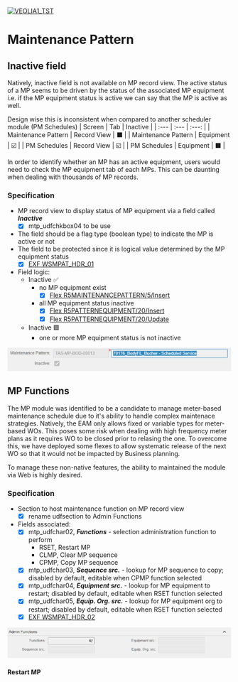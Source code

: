
[![VEOLIA1_TST](https://img.shields.io/badge/build-VEOLIA1__TST-yellowgreen)](./)

# Maintenance Pattern

## Inactive field
Natively, inactive field is not available on MP record view. The active status of a MP seems to be driven by the status of the associated MP equipment i.e. if the MP equipment status is active we can say that the MP is active as well.

Design wise this is inconsistent when compared to another scheduler module (PM Schedules)
| Screen | Tab | Inactive |
| :--- | :--- | :---: |
| Maintenance Pattern | Record View | :black_large_square: |
| Maintenance Pattern | Equipment | :ballot_box_with_check: |
| PM Schedules | Record View | :ballot_box_with_check:	|
| PM Schedules | Equipment | :black_large_square: |

In order to identify whether an MP has an active equipment, users would need to check the MP equipment tab of each MPs. This can be daunting when dealing with thousands of MP records.

### Specification
- MP record view to display status of MP equipment via a field called ***Inactive***
  - [x] mtp_udfchkbox04 to be use
- The field should be a flag type (boolean type) to indicate the MP is active or not
- The field to be protected since it is logical value determined by the MP equipment status
  - [x] [EXF WSMPAT_HDR_01](./EXF/WSMPAT_EXT_HDR_01.js)
- Field logic:
  - Inactive :white_check_mark:
    - no MP equipment exist
      - [x] [Flex R5MAINTENANCEPATTERN/5/Insert](./FLEX/R5MAINTENANCEPATTERNS/005_Insert.sql)
    - all MP equipment status inactive
      - [x] [Flex R5PATTERNEQUIPMENT/20/Insert](./FLEX/R5PATTERNEQUIPMENT_20_Post_Insert.sql)
      - [x] [Flex R5PATTERNEQUIPMENT/20/Update](./FLEX/R5PATTERNEQUIPMENT/020_Update.sql)
  - Inactive :green_square:
    - one or more MP equipment status is not inactive
    
![inactive screenshot](./assets/images/inactive_screenshot.PNG)
  
## MP Functions
The MP module was identified to be a candidate to manage meter-based maintenance schedule due to it's ability to handle complex maintenace strategies. Natively, the EAM only allows fixed or variable types for meter-based WOs. This poses some risk when dealing with high frequency meter plans as it requires WO to be closed prior to relasing the one. To overcome this, we have deployed some flexes to allow systematic release of the next WO so that it would not be impacted by Business planning.

To manage these non-native features, the ability to maintained the module via Web is highly desired.

### Specification
- Section to host maintenance function on MP record view
  - [x] rename udfsection to Admin Functions
- Fields associated:
  - [x] mtp_udfchar02, ***Functions*** - selection administration function to perform
    - RSET, Restart MP
    - CLMP, Clear MP sequence
    - CPMP, Copy MP sequence
  - [x] mtp_udfchar03, ***Sequence src.*** - lookup for MP sequence to copy; disabled by default, editable when CPMP function selected
  - [x] mtp_udfchar04, ***Equipment src.*** - lookup for MP equipment to restart; disabled by default, editable when RSET function selected
  - [x] mtp_udfchar05, ***Equip. Org. src.*** - lookup for MP equipment org to restart; disabled by default, editable when RSET function selected
  - [x] [EXF WSMPAT_HDR_02](./EXF/WSMPAT_EXT_HDR_02.js)
    
![adm_fn screenshot](./assets/images/adm_fn_screenshot.PNG)
  
#### Restart MP


